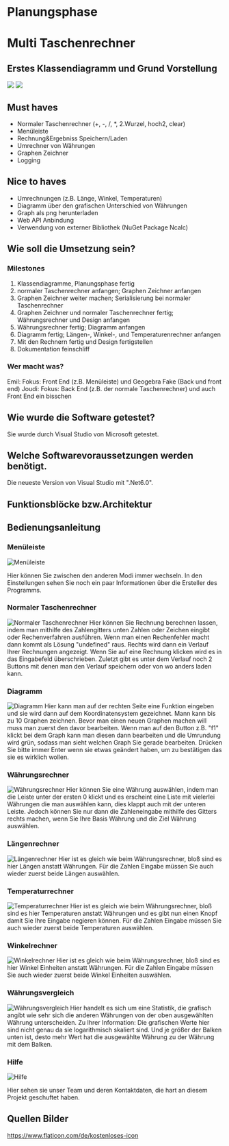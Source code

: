 # Planungsphase

# Multi Taschenrechner

## Erstes Klassendiagramm und Grund Vorstellung
![](Bilder/KlassenDiagramm.png)
![](Bilder/GrundVorstellung.png)

## Must haves
- Normaler Taschenrechner (+, -, /, *, 2.Wurzel, hoch2, clear)
- Menüleiste
- Rechnung&Ergebniss Speichern/Laden
- Umrechner von Währungen
- Graphen Zeichner
- Logging
## Nice to haves
- Umrechnungen (z.B. Länge, Winkel, Temperaturen)
- Diagramm über den grafischen Unterschied von Währungen
- Graph als png herunterladen
- Web API Anbindung
- Verwendung von externer Bibliothek (NuGet Package Ncalc)

## Wie soll die Umsetzung sein?
### Milestones
1. Klassendiagramme, Planungsphase fertig
2. normaler Taschenrechner anfangen; Graphen Zeichner anfangen
3. Graphen Zeichner weiter machen; Serialisierung bei normaler Taschenrechner
4. Graphen Zeichner und normaler Taschenrechner fertig; Währungsrechner und Design anfangen
5. Währungsrechner fertig; Diagramm anfangen
6. Diagramm fertig; Längen-, Winkel-, und Temperaturenrechner anfangen
7. Mit den Rechnern fertig und Design fertigstellen
8. Dokumentation feinschliff

### Wer macht was?
Emil: Fokus: Front End (z.B. Menüleiste) und Geogebra Fake (Back und front end)
Joudi: Fokus: Back End (z.B. der normale Taschenrechner) und auch Front End ein bisschen

## Wie wurde die Software getestet?
Sie wurde durch Visual Studio von Microsoft getestet.

## Welche Softwarevoraussetzungen werden benötigt.
Die neueste Version von Visual Studio mit ".Net6.0".

## Funktionsblöcke bzw.Architektur

## Bedienungsanleitung
### Menüleiste
![Menüleiste](Bilder/Menueleiste.png)

Hier können Sie zwischen den anderen Modi immer wechseln. In den Einstellungen sehen Sie noch ein paar Informationen über die Ersteller des Programms.

### Normaler Taschenrechner
![Normaler Taschenrechner](Bilder/NormalerTaschenrechner.png)
Hier können Sie Rechnung berechnen lassen, indem man mithilfe des Zahlengitters unten Zahlen oder Zeichen eingibt oder Rechenverfahren ausführen. Wenn man einen Rechenfehler macht dann kommt als Lösung "undefined" raus. Rechts wird dann ein Verlauf Ihrer Rechnungen angezeigt. Wenn Sie auf eine Rechnung klicken wird es in das Eingabefeld überschrieben. Zuletzt gibt es unter dem Verlauf noch 2 Buttons mit denen man den Verlauf speichern oder von wo anders laden kann.

### Diagramm
![Diagramm](Bilder/Diagramm.PNG)
Hier kann man auf der rechten Seite eine Funktion eingeben und sie wird dann auf dem Koordinatensystem gezeichnet. Mann kann bis zu 10 Graphen zeichnen. Bevor man einen neuen Graphen machen will muss man zuerst den davor bearbeiten. Wenn man auf den Button z.B. "f1" klickt bei dem Graph kann man diesen dann bearbeiten und die Umrundung wird grün, sodass man sieht welchen Graph Sie gerade bearbeiten. Drücken Sie bitte immer Enter wenn sie etwas geändert haben, um zu bestätigen das sie es wirklich wollen.

### Währungsrechner
![Währungsrechner](Bilder/Währungsrechner.png)
Hier können Sie eine Währung auswählen, indem man die Leiste unter der ersten 0 klickt und es erscheint eine Liste mit vielerlei Währungen die man auswählen kann, dies klappt auch mit der unteren Leiste. Jedoch können Sie nur dann die Zahleneingabe mithilfe des Gitters rechts machen, wenn Sie Ihre Basis Währung und die Ziel Währung auswählen.

### Längenrechner
![Längenrechner](Bilder/Längenrechner.png)
Hier ist es gleich wie beim Währungsrechner, bloß sind es hier Längen anstatt Währungen. Für die Zahlen Eingabe müssen Sie auch wieder zuerst beide Längen auswählen.

### Temperaturrechner
![Temperaturrechner](Bilder/Temperaturrechner.png)
Hier ist es gleich wie beim Währungsrechner, bloß sind es hier Temperaturen anstatt Währungen und es gibt nun einen Knopf damit Sie Ihre Eingabe negieren können. Für die Zahlen Eingabe müssen Sie auch wieder zuerst beide Temperaturen auswählen.

### Winkelrechner
![Winkelrechner](Bilder/Winkelrechner.png)
Hier ist es gleich wie beim Währungsrechner, bloß sind es hier Winkel Einheiten anstatt Währungen. Für die Zahlen Eingabe müssen Sie auch wieder zuerst beide Winkel Einheiten auswählen.

### Währungsvergleich
![Währungsvergleich](Bilder/Währungsvergleich.png)
Hier handelt es sich um eine Statistik, die grafisch angibt wie sehr sich die anderen Währungen von der oben ausgewählten Währung unterscheiden. Zu Ihrer Information: Die grafischen Werte hier sind nicht genau da sie logarithmisch skaliert sind. Und je größer der Balken unten ist, desto mehr Wert hat die ausgewählte Währung zu der Währung mit dem Balken.


### Hilfe
![Hilfe](Bilder/Hilfe.PNG)

Hier sehen sie unser Team und deren Kontaktdaten, die hart an diesem Projekt geschuftet haben.



## Quellen Bilder

https://www.flaticon.com/de/kostenloses-icon






